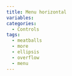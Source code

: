 ```yaml
---
title: Menu horizontal
variables:
categories:
  - Controls
tags:
  - meatballs
  - more
  - ellipsis
  - overflow
  - menu
---
```

